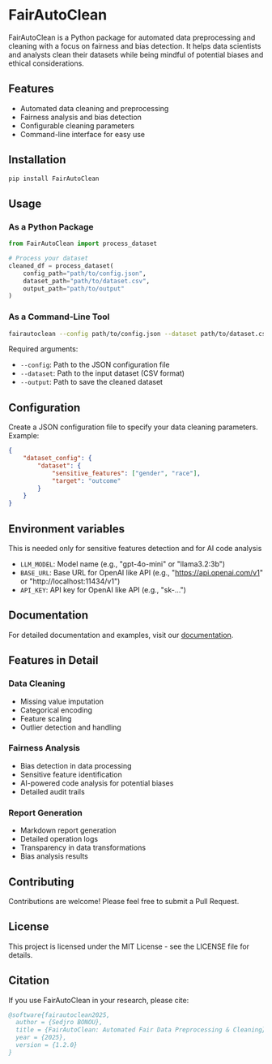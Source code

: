# FairAutoClean

FairAutoClean is a Python package for automated data preprocessing and cleaning with a focus on fairness and bias detection. It helps data scientists and analysts clean their datasets while being mindful of potential biases and ethical considerations.

## Features

- Automated data cleaning and preprocessing
- Fairness analysis and bias detection
- Configurable cleaning parameters
- Command-line interface for easy use

## Installation

```bash
pip install FairAutoClean
```

## Usage

### As a Python Package

```python
from FairAutoClean import process_dataset

# Process your dataset
cleaned_df = process_dataset(
    config_path="path/to/config.json",
    dataset_path="path/to/dataset.csv",
    output_path="path/to/output" 
)
```

### As a Command-Line Tool

```bash
fairautoclean --config path/to/config.json --dataset path/to/dataset.csv --output path/to/output
```

Required arguments:
- `--config`: Path to the JSON configuration file
- `--dataset`: Path to the input dataset (CSV format)
- `--output`: Path to save the cleaned dataset

## Configuration

Create a JSON configuration file to specify your data cleaning parameters. Example:

```json
{
    "dataset_config": {
        "dataset": {
            "sensitive_features": ["gender", "race"],
            "target": "outcome"
        }
    }
}
```

## Environment variables

This is needed only for sensitive features detection and for AI code analysis

- `LLM_MODEL`: Model name (e.g., "gpt-4o-mini" or "llama3.2:3b")
- `BASE_URL`: Base URL for OpenAI like API (e.g., "https://api.openai.com/v1" or "http://localhost:11434/v1")
- `API_KEY`: API key for OpenAI like API (e.g., "sk-...")

## Documentation

For detailed documentation and examples, visit our [documentation](link-to-documentation).

## Features in Detail

### Data Cleaning
- Missing value imputation
- Categorical encoding
- Feature scaling
- Outlier detection and handling

### Fairness Analysis
- Bias detection in data processing
- Sensitive feature identification
- AI-powered code analysis for potential biases
- Detailed audit trails

### Report Generation
- Markdown report generation
- Detailed operation logs
- Transparency in data transformations
- Bias analysis results

## Contributing

Contributions are welcome! Please feel free to submit a Pull Request.

## License

This project is licensed under the MIT License - see the LICENSE file for details.

## Citation

If you use FairAutoClean in your research, please cite:

```bibtex
@software{fairautoclean2025,
  author = {Sedjro BONOU},
  title = {FairAutoClean: Automated Fair Data Preprocessing & Cleaning},
  year = {2025},
  version = {1.2.0}
}
```